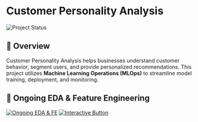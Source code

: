# Customer Personality Analysis  
![Project Status](https://img.shields.io/badge/Project%20Status-Ongoing-orange)

## 📌 Overview  
Customer Personality Analysis helps businesses understand customer behavior, segment users, and provide personalized recommendations. This project utilizes **Machine Learning Operations (MLOps)** to streamline model training, deployment, and monitoring.

## 🔄 Ongoing EDA & Feature Engineering  
[![Ongoing EDA & FE](https://img.shields.io/badge/Ongoing-EDA%20%26%20FE-blue)](notebook/EDA.ipynb)
[![Interactive Button](https://img.shields.io/badge/Explore%20EDA%20Interactive-brightgreen)](notebook/EDA.ipynb)
